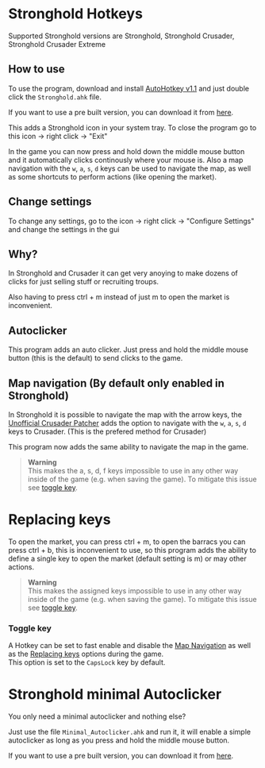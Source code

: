 # Stronghold Hotkeys

Supported Stronghold versions are Stronghold, Stronghold Crusader, Stronghold Crusader Extreme

## How to use
To use the program, download and install [AutoHotkey v1.1](https://www.autohotkey.com/) and just double click the `Stronghold.ahk` file.

If you want to use a pre built version, you can download it from [here](https://github.com/3tmp/Stronghold-Hotkeys/releases/).

This adds a Stronghold icon in your system tray. To close the program go to this icon -> right click -> "Exit"

In the game you can now press and hold down the middle mouse button and it automatically clicks continously where your mouse is. Also a map navigation with the `w`, `a`, `s`, `d` keys can be used to navigate the map, as well as some shortcuts to perform actions (like opening the market).

## Change settings
To change any settings, go to the icon -> right click -> "Configure Settings" and change the settings in the gui

## Why?
In Stronghold and Crusader it can get very anoying to make dozens of clicks for just selling stuff or recruiting troups.

Also having to press ctrl + m instead of just m to open the market is inconvenient.

## Autoclicker
This program adds an auto clicker. Just press and hold the middle mouse button (this is the default) to send clicks to the game.

## Map navigation (By default only enabled in Stronghold)
In Stronghold it is possible to navigate the map with the arrow keys, the [Unofficial Crusader Patcher](https://unofficialcrusaderpatch.github.io/) adds the option to navigate with the `w`, `a`, `s`, `d` keys to Crusader. (This is the prefered method for Crusader)

This program now adds the same ability to navigate the map in the game.

> **Warning**  
> This makes the a, s, d, f keys impossible to use in any other way inside of the game (e.g. when saving the game). To mitigate this issue see [toggle key](#toggle-key).

# Replacing keys
To open the market, you can press ctrl + m, to open the barracs you can press ctrl + b, this is inconvenient to use, so this program adds the ability to define a single key to open the market (default setting is m) or may other actions.

> **Warning**  
> This makes the assigned keys impossible to use in any other way inside of the game (e.g. when saving the game). To mitigate this issue see [toggle key](#toggle-key).

### Toggle key
A Hotkey can be set to fast enable and disable the [Map Navigation](#map-navigation-by-default-only-enabled-in-stronghold) as well as the [Replacing keys](#replacing-keys) options during the game.  
This option is set to the `CapsLock` key by default.

# Stronghold minimal Autoclicker

You only need a minimal autoclicker and nothing else?

Just use the file `Minimal_Autoclicker.ahk` and run it, it will enable a simple autoclicker as long as you press and hold the middle mouse button.

If you want to use a pre built version, you can download it from [here](https://github.com/3tmp/Stronghold-Hotkeys/releases/tag/minimal_v1.0).